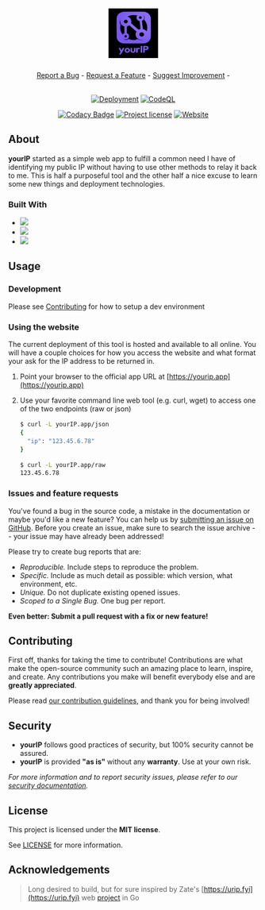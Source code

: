 <h1 align="center">
  <a href="https://github.com/mauvehed/yourip">
    <img src="docs/images/yourIP_logo.png" alt="yourIP Logo" width="100" height="100">
  </a>
</h1>

<div align="center">
  <a href="https://github.com/mauvehed/yourip/issues/new?assignees=&labels=bug&template=01_BUG_REPORT.md&title=bug%3A+">Report a Bug</a>
  -
  <a href="https://github.com/mauvehed/yourip/issues/new?assignees=&labels=enhancement&template=02_FEATURE_REQUEST.md&title=feat%3A+">Request a Feature</a>
  -
  <a href="https://github.com/mauvehed/yourIP/issues/new?assignees=&labels=enhancement&template=03_CODEBASE_IMPROVEMENT.md&title=dev%3A+">Suggest Improvement</a>
  -

</div>

<div align="center">
<br />

[![Deployment](https://github.com/mauvehed/yourip/actions/workflows/deploy-flyio-app.yml/badge.svg)](https://github.com/mauvehed/yourip/actions/workflows/deploy-flyio-app.yml)
[![CodeQL](https://github.com/mauvehed/yourIP/actions/workflows/codeql-analysis.yml/badge.svg?branch=main)](https://github.com/mauvehed/yourIP/actions/workflows/codeql-analysis.yml)

[![Codacy Badge](https://app.codacy.com/project/badge/Grade/4ec1fc69d8a14048a80124167f6f7664)](https://www.codacy.com/gh/mauvehed/yourIP/dashboard)
[![Project license](https://img.shields.io/github/license/mauvehed/yourip.svg?style=flat-square)](LICENSE)
[![Website](https://img.shields.io/website?url=https%3A%2F%2FyourIP.app)](https://yourip.app)

</div>

## About

**yourIP** started as a simple web app to fulfill a common need I have of identifying my public IP without having
to use other methods to relay it back to me. This is half a purposeful tool and the other half a nice excuse to
learn some new things and deployment technologies.

### Built With

- <img src="https://img.shields.io/badge/Python-3776AB?style=for-the-badge&logo=python&logoColor=white" />
- <img src="https://img.shields.io/badge/Flask-000000?style=for-the-badge&logo=flask&logoColor=white" />
- <img src="https://img.shields.io/badge/Visual_Studio_Code-0078D4?style=for-the-badge&logo=visual%20studio%20code&logoColor=white" />

## Usage

### Development

Please see [Contributing](#contributing) for how to setup a dev environment

### Using the website

The current deployment of this tool is hosted and available to all online. You will have a couple choices for how you access
the website and what format your ask for the IP address to be returned in.

1. Point your browser to the official app URL at [https://yourip.app](https://yourip.app)
2. Use your favorite command line web tool (e.g. curl, wget) to access one of the two endpoints (raw or json)

   ```sh
   $ curl -L yourIP.app/json
   {
     "ip": "123.45.6.78"
   }
   ```

   ```sh
   $ curl -L yourIP.app/raw
   123.45.6.78
   ```

### Issues and feature requests

You've found a bug in the source code, a mistake in the documentation or maybe you'd like a new feature?  You can help us by [submitting an issue on GitHub](https://github.com/mauvehed/yourip/issues). Before you create an issue, make sure to search the issue archive -- your issue may have already been addressed!

Please try to create bug reports that are:

- _Reproducible._ Include steps to reproduce the problem.
- _Specific._ Include as much detail as possible: which version, what environment, etc.
- _Unique._ Do not duplicate existing opened issues.
- _Scoped to a Single Bug._ One bug per report.

**Even better: Submit a pull request with a fix or new feature!**

## Contributing

First off, thanks for taking the time to contribute! Contributions are what make the open-source community such an amazing place to learn, inspire, and create. Any contributions you make will benefit everybody else and are **greatly appreciated**.

Please read [our contribution guidelines](docs/CONTRIBUTING.md), and thank you for being involved!

## Security

- **yourIP** follows good practices of security, but 100% security cannot be assured.
- **yourIP** is provided **"as is"** without any **warranty**. Use at your own risk.

_For more information and to report security issues, please refer to our [security documentation](docs/SECURITY.md)._

## License

This project is licensed under the **MIT license**.

See [LICENSE](LICENSE) for more information.

## Acknowledgements

> Long desired to build, but for sure inspired by Zate's [https://urip.fyi](https://urip.fyi) web [project](https://github.com/Zate/urip.fyi) in Go
